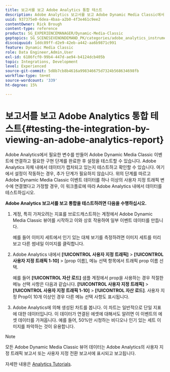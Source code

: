 ```yaml
---
title: 보고서를 보고 Adobe Analytics 통합 테스트
description: Adobe Analytics 보고서를 보고 Adobe Dynamic Media Classic에서 통합을 테스트하는 방법을 알아봅니다.
uuid: 937375e0-6dea-4baa-a2b0-4f3e461c9ee2
contentOwner: Rick Brough
content-type: reference
products: SG_EXPERIENCEMANAGER/Dynamic-Media-Classic
geptopics: SG_SCENESEVENONDEMAND_PK/categories/adobe_analytics_instrumentation_kit
discoiquuid: 1ddc89ff-d2e9-42eb-a442-aa6b9871c991
feature: Dynamic Media Classic
role: Data Engineer,Admin,User
exl-id: 6186fcf0-99b4-447d-ae94-b4124dcb405b
topic: Integrations, Development
level: Experienced
source-git-commit: 5d8b7cb8b4616a998346675d7324b568634698fb
workflow-type: tm+mt
source-wordcount: '339'
ht-degree: 15%

---
```


#  보고서를 보고 Adobe Analytics 통합 테스트{#testing-the-integration-by-viewing-an-adobe-analytics-report}

Adobe Analytics에서 필요한 변수를 만들어 Adobe Dynamic Media Classic 이벤트에 연결하고 필요한 구현 단계를 완료한 후 설정을 테스트할 수 있습니다. Adobe Analytics 자체 내에서 데이터가 캡처되고 있는지 테스트하고 확인할 수 있습니다. 여기에서 설정이 작동하는 경우, 추가 단계가 필요하지 않습니다. 위의 단계를 따르고 Adobe Dynamic Media Classic 이벤트 데이터를 하나 이상의 사용자 지정 트래픽 변수에 연결했다고 가정할 경우, 이 워크플로에 따라 Adobe Analytics 내에서 데이터를 테스트하십시오.

**Adobe Analytics 보고서를 보고 통합을 테스트하려면 다음을 수행하십시오.**

1. 계정, 특히 가져오려는 지표를 브로드캐스트하는 계정에서 Adobe Dynamic Media Classic 뷰어를 시작하고 이와 상호 작용하여 일부 이벤트 데이터를 만듭니다.

   예를 들어 이미지 세트에서 인기 있는 대체 보기를 측정하려면 이미지 세트를 미리 보고 다른 썸네일 이미지를 클릭합니다.

1. Adobe Analytics 내에서 **[!UICONTROL 사용자 지정 트래픽]** > **[!UICONTROL 사용자 지정 트래픽 1-10]** > [prop 이름], 메뉴 선택 항목에서 트래픽 prop 이름 선택.

   예를 들어 **[!UICONTROL 자산 로드]** 샘플 계정에서 prop을 사용하는 경우 적절한 메뉴 선택 사항은 다음과 같습니다. **[!UICONTROL 사용자 지정 트래픽]** > **[!UICONTROL 사용자 지정 트래픽 1-10]** > **[!UICONTROL 자산 로드]**. 사용자 지정 Prop이 10개 이상인 경우 다른 메뉴 선택 사항도 표시됩니다.

1. Adobe Analytics에 의해 생성된 차트를 봅니다. 이 차트는 일반적으로 단일 지표에 대한 데이터입니다. 이 데이터가 연결된 에셋에 대해서도 알려면 이 이벤트의 에셋 데이터를 가져옵니다. 예를 들어, 50%만 시청하는 비디오나 인기 있는 세트 이미지를 파악하는 것이 유용합니다.

>[!NOTE]
>
>모든 Adobe Dynamic Media Classic 뷰어 데이터는 Adobe Analytics의 사용자 지정 트래픽 보고서 또는 사용자 지정 전환 보고서에 표시되고 보고됩니다.

자세한 내용은 [Analytics Tutorials](https://experienceleague.adobe.com/docs/analytics-learn/tutorials/overview.html).